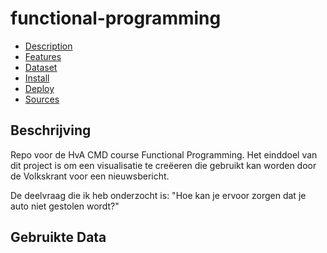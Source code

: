 # functional-programming
- [Description](#description)
- [Features](#features)
- [Dataset](#dataset)
- [Install](#install)
- [Deploy](#deploy)
- [Sources](#sources)

## Beschrijving
Repo voor de HvA CMD course Functional Programming. Het einddoel van dit project is om een visualisatie te creëeren die gebruikt kan worden door de Volkskrant voor een nieuwsbericht.

De deelvraag die ik heb onderzocht is:
"Hoe kan je ervoor zorgen dat je auto niet gestolen wordt?"

## Gebruikte Data
